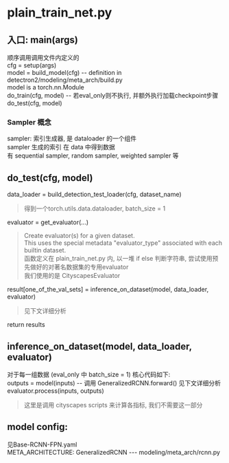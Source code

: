 # plain_train_net.py

## 入口: main(args)
顺序调用调用文件内定义的  
cfg = setup(args)  
model = build_model(cfg) -- definition in detectron2/modeling/meta_arch/build.py  
model is a torch.nn.Module  
do_train(cfg, model) -- 若eval_only则不执行, 并额外执行加载checkpoint步骤  
do_test(cfg, model) 

### Sampler 概念
sampler: 索引生成器, 是 dataloader 的一个组件  
sampler 生成的索引 在 data 中得到数据  
有 sequential sampler, random sampler, weighted sampler 等 

## do_test(cfg, model)
data_loader = build_detection_test_loader(cfg, dataset_name)  
>得到一个torch.utils.data.dataloader, batch_size = 1  

evaluator = get_evaluator(...)  
>Create evaluator(s) for a given dataset.  
This uses the special metadata "evaluator_type" associated with each builtin dataset.  
函数定义在 plain_train_net.py 内, 以一堆 if else 判断字符串, 尝试使用预先做好的对著名数据集的专用evaluator  
我们使用的是 CityscapesEvaluator

result[one_of_the_val_sets] = inference_on_dataset(model, data_loader, evaluator)  
>见下文详细分析

return results  

## inference_on_dataset(model, data_loader, evaluator) 
对于每一组数据 (eval_only 中 batch_size = 1) 核心代码如下:  
outputs = model(inputs) -- 调用 GeneralizedRCNN.forward() 见下文详细分析  
evaluator.process(inputs, outputs)
>这里是调用 cityscapes scripts 来计算各指标, 我们不需要这一部分  

## model config:
见Base-RCNN-FPN.yaml  
META_ARCHITECTURE: GeneralizedRCNN --- modeling/meta_arch/rcnn.py 